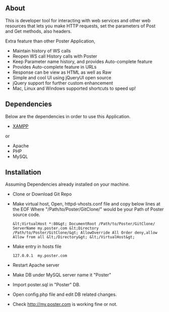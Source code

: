 About
-----------
This is developer tool for interacting with web services and other web resources that lets you make HTTP requests, set the parameters of Post and Get methods, also headers. 

Extra feature than other Poster Application,
- Maintain history of WS calls
- Reopen WS call History calls with Poster
- Keep Parameter name history, and provides Auto-complete feature
- Provides Auto-complete feature in URLs
- Response can be view as HTML as well as Raw
- Simple and cool UI using jQueryUI open source
- jQuery support for further custom enhancement
- Mac, Linux and Windows supported shortcuts to speed up!


Dependencies
-----------
Below are the dependencies in order to use this Application.
- [XAMPP][xmp] 

or

- Apache
- PHP
- MySQL
 
Installation
------------

Assuming Dependencies already installed on your machine.

- Clone or Download Git Repo 

- Make virtual host,
Open, httpd-vhosts.conf file and copy below lines at the EOF
Where "/Path/to/Poster/GitClone/" would be your Path of Poster source code.
	
	`&lt;VirtualHost *:80&gt;
		DocumentRoot /Path/to/Poster/GitClone/
		ServerName my.poster.com
		&lt;Directory /Path/to/Poster/GitClone/&gt;
			AllowOverride All
			Order deny,allow
			Allow from all
		&lt;/Directory&gt;
	&lt;/VirtualHost&gt;`

- Make entry in hosts file

	`127.0.0.1	my.poster.com`
	
- Restart Apache server	
- Make DB under MySQL server name it "Poster"
- Import poster.sql in "Poster" DB.
- Open config.php file and edit DB related changes.
- Check http://my.poster.com is working fine or not.


[xmp]: http://sourceforge.net/projects/xampp/